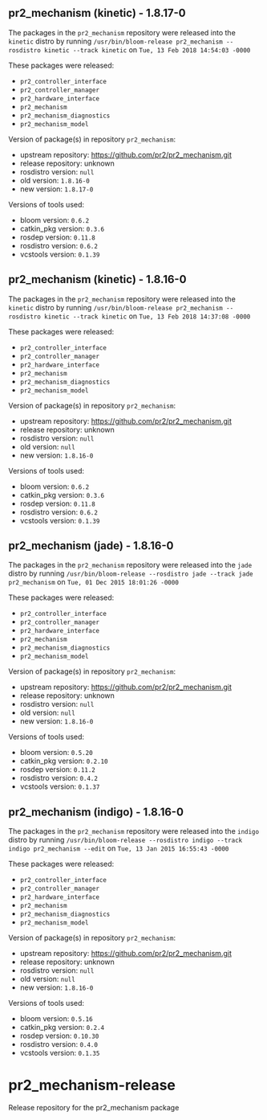 ## pr2_mechanism (kinetic) - 1.8.17-0

The packages in the `pr2_mechanism` repository were released into the `kinetic` distro by running `/usr/bin/bloom-release pr2_mechanism --rosdistro kinetic --track kinetic` on `Tue, 13 Feb 2018 14:54:03 -0000`

These packages were released:
- `pr2_controller_interface`
- `pr2_controller_manager`
- `pr2_hardware_interface`
- `pr2_mechanism`
- `pr2_mechanism_diagnostics`
- `pr2_mechanism_model`

Version of package(s) in repository `pr2_mechanism`:

- upstream repository: https://github.com/pr2/pr2_mechanism.git
- release repository: unknown
- rosdistro version: `null`
- old version: `1.8.16-0`
- new version: `1.8.17-0`

Versions of tools used:

- bloom version: `0.6.2`
- catkin_pkg version: `0.3.6`
- rosdep version: `0.11.8`
- rosdistro version: `0.6.2`
- vcstools version: `0.1.39`


## pr2_mechanism (kinetic) - 1.8.16-0

The packages in the `pr2_mechanism` repository were released into the `kinetic` distro by running `/usr/bin/bloom-release pr2_mechanism --rosdistro kinetic --track kinetic` on `Tue, 13 Feb 2018 14:37:08 -0000`

These packages were released:
- `pr2_controller_interface`
- `pr2_controller_manager`
- `pr2_hardware_interface`
- `pr2_mechanism`
- `pr2_mechanism_diagnostics`
- `pr2_mechanism_model`

Version of package(s) in repository `pr2_mechanism`:

- upstream repository: https://github.com/pr2/pr2_mechanism.git
- release repository: unknown
- rosdistro version: `null`
- old version: `null`
- new version: `1.8.16-0`

Versions of tools used:

- bloom version: `0.6.2`
- catkin_pkg version: `0.3.6`
- rosdep version: `0.11.8`
- rosdistro version: `0.6.2`
- vcstools version: `0.1.39`


## pr2_mechanism (jade) - 1.8.16-0

The packages in the `pr2_mechanism` repository were released into the `jade` distro by running `/usr/bin/bloom-release --rosdistro jade --track jade pr2_mechanism` on `Tue, 01 Dec 2015 18:01:26 -0000`

These packages were released:
- `pr2_controller_interface`
- `pr2_controller_manager`
- `pr2_hardware_interface`
- `pr2_mechanism`
- `pr2_mechanism_diagnostics`
- `pr2_mechanism_model`

Version of package(s) in repository `pr2_mechanism`:
- upstream repository: https://github.com/pr2/pr2_mechanism.git
- release repository: unknown
- rosdistro version: `null`
- old version: `null`
- new version: `1.8.16-0`

Versions of tools used:
- bloom version: `0.5.20`
- catkin_pkg version: `0.2.10`
- rosdep version: `0.11.2`
- rosdistro version: `0.4.2`
- vcstools version: `0.1.37`


## pr2_mechanism (indigo) - 1.8.16-0

The packages in the `pr2_mechanism` repository were released into the `indigo` distro by running `/usr/bin/bloom-release --rosdistro indigo --track indigo pr2_mechanism --edit` on `Tue, 13 Jan 2015 16:55:43 -0000`

These packages were released:
- `pr2_controller_interface`
- `pr2_controller_manager`
- `pr2_hardware_interface`
- `pr2_mechanism`
- `pr2_mechanism_diagnostics`
- `pr2_mechanism_model`

Version of package(s) in repository `pr2_mechanism`:
- upstream repository: https://github.com/pr2/pr2_mechanism.git
- release repository: unknown
- rosdistro version: `null`
- old version: `null`
- new version: `1.8.16-0`

Versions of tools used:
- bloom version: `0.5.16`
- catkin_pkg version: `0.2.4`
- rosdep version: `0.10.30`
- rosdistro version: `0.4.0`
- vcstools version: `0.1.35`


pr2_mechanism-release
=====================

Release repository for the pr2_mechanism package
